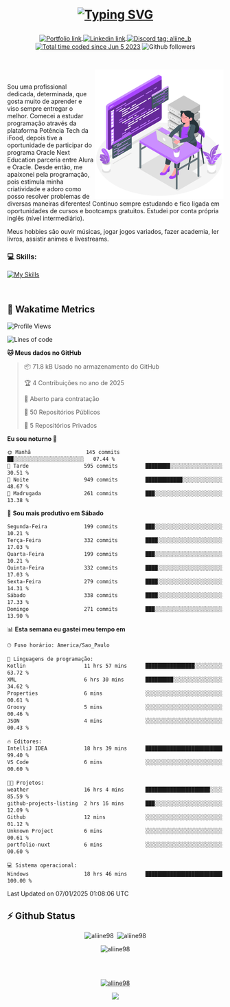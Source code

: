 # <p align = "center"><a href="https://git.io/typing-svg"><img src="https://readme-typing-svg.demolab.com?font=Space+Mono&size=28&pause=1000&duration=4000&color=8E58F7&vCenter=true&width=500&lines=%E2%9C%A8+Ol%C3%A1%2C+sou+Aline+Bevilacqua;%E2%9C%A8+Desenvolvedora+Web!" alt="Typing SVG" /></a></p>

<p align = "center">
    <a href="https://aliine98.github.io" target="_blank">
        <img alt="Portfolio link" align="center" src = "https://img.shields.io/badge/portfolio-8A2BE2?style=for-the-badge">
    </a>
    <a href="https://www.linkedin.com/in/aline-bevilacqua/" target="_blank">
        <img alt="Linkedin link" align="center" src = "https://img.shields.io/badge/LinkedIn-0077B5?style=for-the-badge&logo=linkedin&logoColor=white">
    </a>
    <a href="https://discord.com/" target="_blank">
        <img alt="Discord tag: aliine_b" align="center" src="https://img.shields.io/badge/-aliine__b-5865f2?style=flat-square&logo=Discord&logoColor=FFF" height="28">
    </a>
    <a href="https://wakatime.com/@aliine"><img src="https://wakatime.com/badge/user/d705bdc6-1244-4026-9380-8de8c1599f8d.svg?style=for-the-badge" alt="Total time coded since Jun 5 2023" align="center"/></a>
    <img alt="Github followers" align="center" src="https://img.shields.io/github/followers/Aliine98?style=for-the-badge&color=bf0f47&logo=github&logoColor=white">
</p><br>

<a href="https://storyset.com/"><img src="./assets/coding-amico.svg" width="300" align="right"></a>

<div align="left">
<br>

Sou uma profissional dedicada, determinada, que gosta muito de aprender e viso sempre entregar o melhor. Comecei a estudar programação através da plataforma Potência Tech da iFood, depois tive a oportunidade de participar do programa Oracle Next Education parceria entre Alura e Oracle. Desde então, me apaixonei pela programação, pois estimula minha criatividade e adoro como posso resolver problemas de diversas maneiras diferentes! Continuo sempre estudando e fico ligada em oportunidades de cursos e bootcamps gratuitos.
Estudei por conta própria inglês (nível intermediário).

Meus hobbies são ouvir músicas, jogar jogos variados, fazer academia, ler livros, assistir animes e livestreams.

### 💻 Skills:
[![My Skills](https://skillicons.dev/icons?i=html,css,js,java,tailwind,mysql,hibernate,ts,nuxt,angular,next,firebase,express,mongo&perline=5)](https://skillicons.dev)
</div>
<br>

## 🚀 Wakatime Metrics

<!--START_SECTION:waka-->
![Profile Views](http://img.shields.io/badge/Visualizac%C3%B5es%20do%20perfil-8-blue)

![Lines of code](https://img.shields.io/badge/Desde%20o%20Hello%20World%20eu%20escrevi-393.8%20thousand%20linhas%20de%20c%C3%B3digo-blue)

**🐱 Meus dados no GitHub** 

> 📦 71.8 kB Usado no armazenamento do GitHub 
 > 
> 🏆 4 Contribuições no ano de 2025
 > 
> 💼 Aberto para contratação
 > 
> 📜 50 Repositórios Públicos 
 > 
> 🔑 5 Repositórios Privados 
 > 
**Eu sou noturno 🦉** 

```text
🌞 Manhã                  145 commits         ██░░░░░░░░░░░░░░░░░░░░░░░   07.44 % 
🌆 Tarde                  595 commits         ████████░░░░░░░░░░░░░░░░░   30.51 % 
🌃 Noite                  949 commits         ████████████░░░░░░░░░░░░░   48.67 % 
🌙 Madrugada              261 commits         ███░░░░░░░░░░░░░░░░░░░░░░   13.38 % 
```
📅 **Sou mais produtivo em Sábado** 

```text
Segunda-Feira            199 commits         ███░░░░░░░░░░░░░░░░░░░░░░   10.21 % 
Terça-Feira              332 commits         ████░░░░░░░░░░░░░░░░░░░░░   17.03 % 
Quarta-Feira             199 commits         ███░░░░░░░░░░░░░░░░░░░░░░   10.21 % 
Quinta-Feira             332 commits         ████░░░░░░░░░░░░░░░░░░░░░   17.03 % 
Sexta-Feira              279 commits         ████░░░░░░░░░░░░░░░░░░░░░   14.31 % 
Sábado                   338 commits         ████░░░░░░░░░░░░░░░░░░░░░   17.33 % 
Domingo                  271 commits         ███░░░░░░░░░░░░░░░░░░░░░░   13.90 % 
```


📊 **Esta semana eu gastei meu tempo em** 

```text
🕑︎ Fuso horário: America/Sao_Paulo

💬 Linguagens de programação: 
Kotlin                   11 hrs 57 mins      ████████████████░░░░░░░░░   63.72 % 
XML                      6 hrs 30 mins       █████████░░░░░░░░░░░░░░░░   34.62 % 
Properties               6 mins              ░░░░░░░░░░░░░░░░░░░░░░░░░   00.61 % 
Groovy                   5 mins              ░░░░░░░░░░░░░░░░░░░░░░░░░   00.46 % 
JSON                     4 mins              ░░░░░░░░░░░░░░░░░░░░░░░░░   00.43 % 

🔥 Editores: 
IntelliJ IDEA            18 hrs 39 mins      █████████████████████████   99.40 % 
VS Code                  6 mins              ░░░░░░░░░░░░░░░░░░░░░░░░░   00.60 % 

🐱‍💻 Projetos: 
weather                  16 hrs 4 mins       █████████████████████░░░░   85.59 % 
github-projects-listing  2 hrs 16 mins       ███░░░░░░░░░░░░░░░░░░░░░░   12.09 % 
Github                   12 mins             ░░░░░░░░░░░░░░░░░░░░░░░░░   01.12 % 
Unknown Project          6 mins              ░░░░░░░░░░░░░░░░░░░░░░░░░   00.61 % 
portfolio-nuxt           6 mins              ░░░░░░░░░░░░░░░░░░░░░░░░░   00.60 % 

💻 Sistema operacional: 
Windows                  18 hrs 46 mins      █████████████████████████   100.00 % 
```


 Last Updated on 07/01/2025 01:08:06 UTC
<!--END_SECTION:waka-->
 
## ⚡ Github Status

<p align="center"><img src="https://my-github-readme-stats-aliine98.vercel.app/api?username=aliine98&show_icons=true&locale=en&theme=radical" alt="aliine98" />&nbsp;&nbsp;<img src="https://my-github-readme-stats-aliine98.vercel.app/api/top-langs?username=aliine98&show_icons=true&locale=en&layout=compact&theme=radical&exclude_repo=my-github-readme-stats,my-github-readme-streak-stats,github-readme-streak-stats,ajax-com-js-puro&hide=c%2B%2B,cmake&langs_count=8" alt="aliine98" /></p>

<p align="center"><img src="https://my-github-readme-streak-stats.vercel.app?user=aliine98&theme=radical" alt="aliine98" /></p>

<br><br>
<p align="center"> <a href="https://github.com/ryo-ma/github-profile-trophy" target="_blank"><img src="https://github-profile-trophy.vercel.app/?username=aliine98&theme=radical&column=4" alt="aliine98" /></a> </p>

<p align="center"><img src="https://media4.giphy.com/media/C1bBFL2dMQxA4/giphy.gif?cid=ecf05e47z7xqxd7gboyuplq95r7v869x9bi8msk1upllpme2&ep=v1_gifs_search&rid=giphy.gif&ct=g" width="700"></p>
